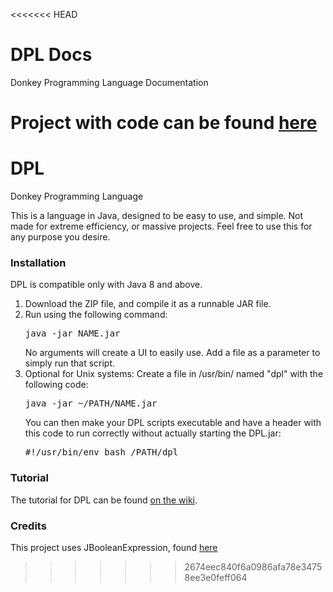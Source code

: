 <<<<<<< HEAD
# DPL Docs
Donkey Programming Language Documentation

Project with code can be found [here](https://github.com/DonkeyCore/DPL)
=======
# DPL
Donkey Programming Language

This is a language in Java, designed to be easy to use, and simple. Not made for extreme efficiency, or massive projects. Feel free to use this for any purpose you desire.

### Installation
DPL is compatible only with Java 8 and above.
<ol>
<li>Download the ZIP file, and compile it as a runnable JAR file.</li>
<li>Run using the following command: <pre>java -jar NAME.jar</pre>No arguments will create a UI to easily use. Add a file as a parameter to simply run that script.</li>
<li>Optional for Unix systems: Create a file in /usr/bin/ named "dpl" with the following code: <pre>java -jar ~/PATH/NAME.jar</pre>You can then make your DPL scripts executable and have a header with this code to run correctly without actually starting the DPL.jar:<pre>#!/usr/bin/env bash /PATH/dpl</pre></li>
</ol>

### Tutorial
The tutorial for DPL can be found <a href="https://github.com/DonkeyCore/DPL/wiki/Tutorial">on the wiki</a>.

### Credits
This project uses JBooleanExpression, found <a href="http://jboolexpr.sourceforge.net">here</a>
>>>>>>> 2674eec840f6a0986afa78e34758ee3e0feff064
